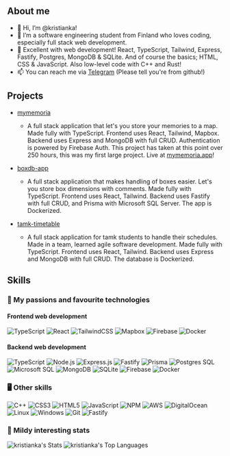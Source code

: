 ## About me

- 👋 Hi, I’m @kristianka!
- 👀 I’m a software engineering student from Finland who loves coding, especially full stack web development.
- 🌱 Excellent with web development! React, TypeScript, Tailwind, Express, Fastify, Postgres, MongoDB & SQLite. And of course the basics; HTML, CSS & JavaScript. Also low-level code with C++ and Rust!
- 📫 You can reach me via [Telegram](https://t.me/kristiankah) (Please tell you're from github!)

## Projects
- [mymemoria](https://github.com/kristianka/mymemoria)
  - A full stack application that let's you store your memories to a map. Made fully with TypeScript. Frontend uses React, Tailwind, Mapbox. Backend uses Express and MongoDB with full CRUD. Authentication is powered by Firebase Auth. This project has taken at this point over 250 hours, this was my first large project. Live at [mymemoria.app](https://mymemoria.app/)!
 
- [boxdb-app](https://github.com/kristianka/boxdb-app)
  - A full stack application that makes handling of boxes easier. Let's you store box dimensions with comments. Made fully with TypeScript. Frontend uses React, Tailwind. Backend uses Fastify with full CRUD, and Prisma with Microsoft SQL Server. The app is Dockerized.
 
- [tamk-timetable](https://github.com/kristianka/tamk-timetable)
  - A full stack application for tamk students to handle their schedules. Made in a team, learned agile software development. Made fully with TypeScript. Frontend uses React, Tailwind. Backend uses Express and MongoDB with full CRUD. The database is Dockerized.

<!---
kristianka/kristianka is a ✨ special ✨ repository because its `README.md` (this file) appears on your GitHub profile.
You can click the Preview link to take a look at your changes.
--->


## Skills

### 🤩 My passions and favourite technologies

#### Frontend web development
![TypeScript](https://img.shields.io/badge/typescript-%23007ACC.svg?&logo=typescript&logoColor=white)
![React](https://img.shields.io/badge/react.js-%23000000.svg?&logo=react)
![TailwindCSS](https://img.shields.io/badge/tailwindcss-%2338B2AC.svg?&logo=tailwind-css&logoColor=white)
![Mapbox](https://img.shields.io/badge/mapbox-%23000000.svg?&logo=mapbox)
![Firebase](https://img.shields.io/badge/firebase-%23FFCA28.svg?&logo=firebase&logoColor=white)
![Docker](https://img.shields.io/badge/docker-%234169E1?logo=docker&logoColor=white)

#### Backend web development
![TypeScript](https://img.shields.io/badge/TypeScript-%23007ACC.svg?&logo=typescript&logoColor=white)
![Node.js](https://img.shields.io/badge/Node.js-%23339933.svg?&logo=node.js&logoColor=white)
![Express.js](https://img.shields.io/badge/Express.js-%23000000.svg?&logo=express)
![Fastify](https://img.shields.io/badge/Fastify-%23000000.svg?&logo=fastify)
![Prisma](https://img.shields.io/badge/Prisma-%23000000.svg?&logo=prisma)
![Postgres SQL](https://img.shields.io/badge/PostgreSQL-%234169E1?logo=postgresql&logoColor=white)
![Microsoft SQL](https://img.shields.io/badge/MicrosoftSQLServer-%23000000.svg?&logo=microsoftsqlserver)
![MongoDB](https://img.shields.io/badge/MongoDB-%2347A248.svg?&logo=mongodb&logoColor=white)
![SQLite](https://img.shields.io/badge/SQLite-%2307405e.svg?&logo=sqlite&logoColor=white)
![Firebase](https://img.shields.io/badge/Firebase-%23FFCA28.svg?&logo=firebase&logoColor=white)
![Docker](https://img.shields.io/badge/Docker-%234169E1?logo=docker&logoColor=white)

### 🖥️ Other skills
![C++](https://img.shields.io/badge/C++-%2300599C.svg?style=flat&logo=c%2B%2B&logoColor=white)
![CSS3](https://img.shields.io/badge/CSS3-%231572B6.svg?style=flat&logo=css3&logoColor=white)
![HTML5](https://img.shields.io/badge/HTML5-%23E34F26.svg?style=flat&logo=html5&logoColor=white)
![JavaScript](https://img.shields.io/badge/JavaScript-%23323330.svg?style=flat&logo=javascript&logoColor=%23F7DF1E) 
![NPM](https://img.shields.io/badge/NPM-%23000000.svg?style=flat&logo=npm&logoColor=white)
![AWS](https://img.shields.io/badge/AWS-%23FF9900.svg?style=flat&logo=amazon-aws&logoColor=white)
![DigitalOcean](https://img.shields.io/badge/DigitalOcean-%230167ff.svg?style=flat&logo=digitalOcean&logoColor=white)
![Linux](https://img.shields.io/badge/Linux-FCC624?style=flat&logo=linux&logoColor=white)
![Windows](https://img.shields.io/badge/Windows-FCC624?style=flat&logo=windows&logoColor=white)
![Git](https://img.shields.io/badge/Git-FCC624?style=flat&logo=git&logoColor=white)
![Fastify](https://img.shields.io/badge/GitHub-%23000000.svg?&logo=github)
<!-- Icons from https://shields.io/ -->
### 🤔 Mildy interesting stats

![kristianka's Stats](https://github-readme-stats.vercel.app/api?username=kristianka&theme=react&show_icons=true&hide_border=false&count_private=true)
![kristianka's Top Languages](https://github-readme-stats.vercel.app/api/top-langs/?username=kristianka&theme=react&show_icons=true&hide_border=false&layout=compact)
